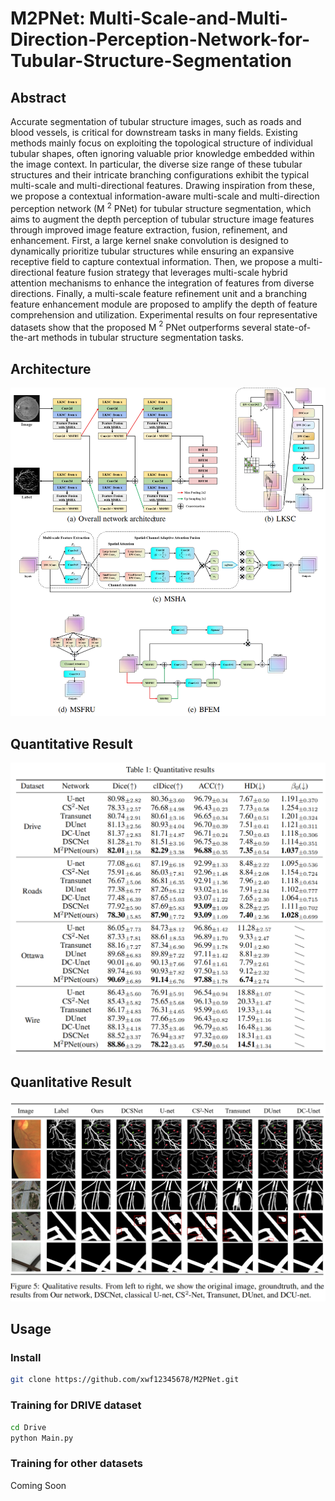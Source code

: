 # M2PNet: Multi-Scale-and-Multi-Direction-Perception-Network-for-Tubular-Structure-Segmentation
## Abstract
Accurate segmentation of tubular structure images, such as roads and blood vessels, is critical for downstream tasks in many fields. Existing methods mainly focus on exploiting the topological structure of individual tubular shapes, often ignoring valuable prior knowledge embedded within the image context. In particular, the diverse size range of these tubular structures and their intricate branching configurations exhibit the typical multi-scale and multi-directional features. Drawing inspiration from these, we propose a contextual information-aware multi-scale and multi-direction perception network (M $^2$ PNet) for tubular structure segmentation, which aims to augment the depth perception of tubular structure image features through improved image feature extraction, fusion, refinement, and enhancement. First, a large kernel snake convolution is designed to dynamically prioritize tubular structures while ensuring an expansive receptive field to capture contextual information. Then, we propose a multi-directional feature fusion strategy that leverages multi-scale hybrid attention mechanisms to enhance the integration of features from diverse directions. Finally, a multi-scale feature refinement unit and a branching feature enhancement module are proposed to amplify the depth of feature comprehension and utilization. Experimental results on four representative datasets show that the proposed M $^2$ PNet outperforms several state-of-the-art methods in tubular structure segmentation tasks.
## Architecture
![Architecture](Architecture.png)
## Quantitative Result
![Quantitative Result](Quantitative_results.png)
## Quanlitative Result
![Quanlitative Result](Qulilative_Results.png)
## Usage
### Install
```bash
git clone https://github.com/xwf12345678/M2PNet.git
```
### Training for DRIVE dataset
```bash
cd Drive
python Main.py
```
### Training for other datasets
Coming Soon
